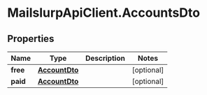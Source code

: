 # MailslurpApiClient.AccountsDto

## Properties
Name | Type | Description | Notes
------------ | ------------- | ------------- | -------------
**free** | [**AccountDto**](AccountDto.md) |  | [optional] 
**paid** | [**AccountDto**](AccountDto.md) |  | [optional] 


